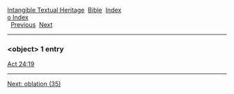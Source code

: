 [Intangible Textual Heritage](../../index)  [Bible](../index) 
[Index](index)   
[o Index](_o_)  
  [Previous](c07943)  [Next](c07945) 

------------------------------------------------------------------------

### &lt;object&gt; 1 entry

[Act 24:19](../kjv/act024.htm#019)  

------------------------------------------------------------------------

[Next: oblation (35)](c07945)
